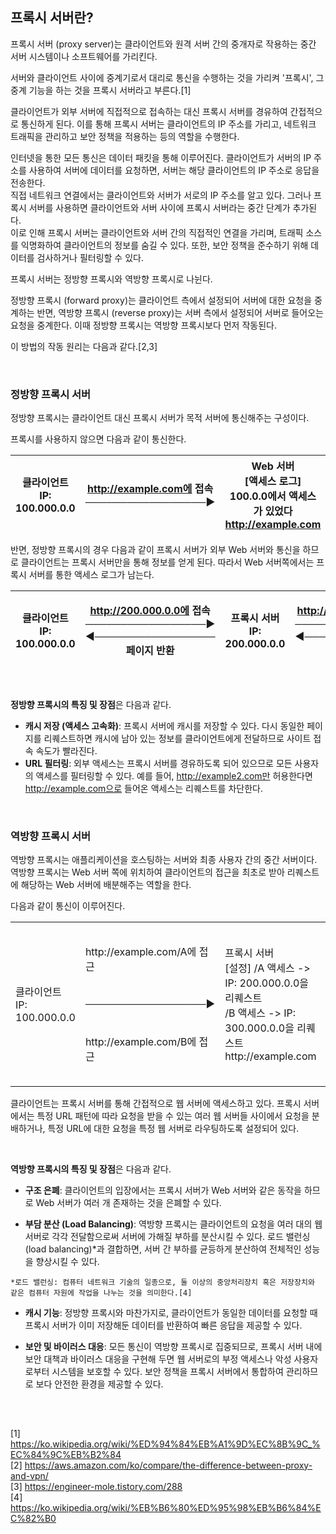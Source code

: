## 프록시 서버란?

프록시 서버 (proxy server)는 클라이언트와 원격 서버 간의 중개자로 작용하는 중간 서버 시스템이나 소프트웨어를 가리킨다.

서버와 클라이언트 사이에 중계기로서 대리로 통신을 수행하는 것을 가리켜 '프록시', 그 중계 기능을 하는 것을 프록시 서버라고 부른다.[1]

클라이언트가 외부 서버에 직접적으로 접속하는 대신 프록시 서버를 경유하여 간접적으로 통신하게 된다. 이를 통해 프록시 서버는 클라이언트의 IP 주소를 가리고, 네트워크 트래픽을 관리하고 보안 정책을 적용하는 등의 역할을 수행한다.

인터넷을 통한 모든 통신은 데이터 패킷을 통해 이루어진다. 클라이언트가 서버의 IP 주소를 사용하여 서버에 데이터를 요청하면, 서버는 해당 클라이언트의 IP 주소로 응답을 전송한다.<br>
직접 네트워크 연결에서는 클라이언트와 서버가 서로의 IP 주소를 알고 있다. 그러나 프록시 서버를 사용하면 클라이언트와 서버 사이에 프록시 서버라는 중간 단계가 추가된다.<br>
이로 인해 프록시 서버는 클라이언트와 서버 간의 직접적인 연결을 가리며, 트래픽 소스를 익명화하여 클라이언트의 정보를 숨길 수 있다. 또한, 보안 정책을 준수하기 위해 데이터를 검사하거나 필터링할 수 있다.

프록시 서버는 정방향 프록시와 역방향 프록시로 나뉜다.

정방향 프록시 (forward proxy)는 클라이언트 측에서 설정되어 서버에 대한 요청을 중계하는 반면, 역방향 프록시 (reverse proxy)는 서버 측에서 설정되어 서버로 들어오는 요청을 중계한다. 
이때 정방향 프록시는 역방향 프록시보다 먼저 작동된다.

이 방법의 작동 원리는 다음과 같다.[2,3]

<br>

### 정방향 프록시 서버

정방향 프록시는 클라이언트 대신 프록시 서버가 목적 서버에 통신해주는 구성이다.

프록시를 사용하지 않으면 다음과 같이 통신한다.

|클라이언트<br>IP: 100.000.0.0|http://example.com에 접속<br>─────────────────▶|Web 서버<br>[액세스 로그] 100.0.0에서 액세스가 있었다<br>http://example.com|
|---|---|---|

반면, 정방향 프록시의 경우 다음과 같이 프록시 서버가 외부 Web 서버와 통신을 하므로 클라이언트는 프록시 서버만을 통해 정보를 얻게 된다. 따라서 Web 서버쪽에서는 프록시 서버를 통한 액세스 로그가 남는다.

|클라이언트<br>IP: 100.000.0.0|http://200.000.0.0에 접속<br>─────────────────▶<br>◀─────────────────<br>페이지 반환|프록시 서버<br>IP: 200.000.0.0|http://example.com에 접속<br>─────────────────▶<br>◀─────────────────<br>페이지 반환|Web 서버<br>[액세스 로그] 200.0.0에서 액세스가 있었다<br>http://example.com|
|---|---|---|---|---|

<br>

**정방향 프록시의 특징 및 장점**은 다음과 같다.

- **캐시 저장 (액세스 고속화)**: 프록시 서버에 캐시를 저장할 수 있다. 다시 동일한 페이지를 리퀘스트하면 캐시에 남아 있는 정보를 클라이언트에게 전달하므로 사이트 접속 속도가 빨라진다.
- **URL 필터링**: 외부 액세스는 프록시 서버를 경유하도록 되어 있으므로 모든 사용자의 액세스를 필터링할 수 있다. 예를 들어, http://example2.com만 허용한다면 http://example.com으로 들어온 액세스는 리퀘스트를 차단한다.

<br>

### 역방향 프록시 서버

역방향 프록시는 애플리케이션을 호스팅하는 서버와 최종 사용자 간의 중간 서버이다. 역방향 프록시는 Web 서버 쪽에 위치하여 클라이언트의 접근을 최초로 받아 리퀘스트에 해당하는 Web 서버에 배분해주는 역할을 한다.

다음과 같이 통신이 이루어진다.

<table>
  <tr>
    <td rowspan=3>클라이언트<br>IP: 100.000.0.0</td>
    <td>http://example.com/A에 접근</td>
    <td rowspan=3>프록시 서버<br>[설정] /A 액세스 -> IP: 200.000.0.0을 리퀘스트<br> /B 액세스 -> IP: 300.000.0.0을 리퀘스트<br>http://example.com</td>
    <td>──▶</td>
    <td>Web 서버<br>/A용 정보를 반환<br>IP: 200.000.0.0</td>
  </tr>
  <tr>
    <td>─────────────────▶</td>
    <td></td><td></td>
  </tr>
  <tr>
    <td>http://example.com/B에 접근</td>
    <td>──▶</td>
    <td>Web 서버<br>/B용 정보를 반환<br>IP: 300.000.0.0</td>
  </tr>
</table>

클라이언트는 프록시 서버를 통해 간접적으로 웹 서버에 액세스하고 있다. 프록시 서버에서는 특정 URL 패턴에 따라 요청을 받을 수 있는 여러 웹 서버들 사이에서 요청을 분배하거나, 특정 URL에 대한 요청을 특정 웹 서버로 라우팅하도록 설정되어 있다.

<br>

**역방향 프록시의 특징 및 장점**은 다음과 같다.

- **구조 은폐**: 클라이언트의 입장에서는 프록시 서버가 Web 서버와 같은 동작을 하므로 Web 서버가 여러 개 존재하는 것을 은폐할 수 있다.

- **부담 분산 (Load Balancing)**: 역방향 프록시는 클라이언트의 요청을 여러 대의 웹 서버로 각각 전달함으로써 서버에 가해질 부하를 분산시킬 수 있다. 로드 밸런싱 (load balancing)*과 결합하면, 서버 간 부하를 균등하게 분산하여 전체적인 성능을 향상시킬 수 있다.
```
*로드 밸런싱: 컴퓨터 네트워크 기술의 일종으로, 둘 이상의 중앙처리장치 혹은 저장장치와 같은 컴퓨터 자원에 작업을 나누는 것을 의미한다.[4]
```

- **캐시 기능**: 정방향 프록시와 마찬가지로, 클라이언트가 동일한 데이터를 요청할 때 프록시 서버가 이미 저장해둔 데이터를 반환하여 빠른 응답을 제공할 수 있다.

- **보안 및 바이러스 대응**: 모든 통신이 역방향 프록시로 집중되므로, 프록시 서버 내에 보안 대책과 바이러스 대응을 구현해 두면 웹 서버로의 부정 액세스나 악성 사용자로부터 시스템을 보호할 수 있다. 보안 정책을 프록시 서버에서 통합하여 관리하므로 보다 안전한 환경을 제공할 수 있다.

<br>

##
[1] https://ko.wikipedia.org/wiki/%ED%94%84%EB%A1%9D%EC%8B%9C_%EC%84%9C%EB%B2%84<br>
[2] https://aws.amazon.com/ko/compare/the-difference-between-proxy-and-vpn/<br>
[3] https://engineer-mole.tistory.com/288<br>
[4] https://ko.wikipedia.org/wiki/%EB%B6%80%ED%95%98%EB%B6%84%EC%82%B0<br>
